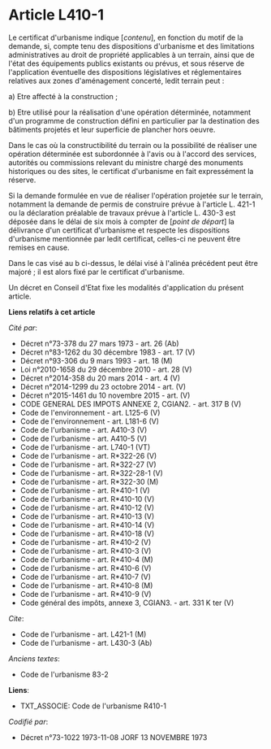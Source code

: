 # Article L410-1

Le certificat d'urbanisme indique [*contenu*], en fonction du motif de la demande, si, compte tenu des dispositions
d'urbanisme et des limitations administratives au droit de propriété applicables à un terrain, ainsi que de l'état des
équipements publics existants ou prévus, et sous réserve de l'application éventuelle des dispositions législatives et
réglementaires relatives aux zones d'aménagement concerté, ledit terrain peut :

a) Etre affecté à la construction ;

b) Etre utilisé pour la réalisation d'une opération déterminée, notamment d'un programme de construction défini en
particulier par la destination des bâtiments projetés et leur superficie de plancher hors oeuvre.

Dans le cas où la constructibilité du terrain ou la possibilité de réaliser une opération déterminée est subordonnée à l'avis
ou à l'accord des services, autorités ou commissions relevant du ministre chargé des monuments historiques ou des sites, le
certificat d'urbanisme en fait expressément la réserve.

Si la demande formulée en vue de réaliser l'opération projetée sur le terrain, notamment la demande de permis de construire
prévue à l'article L. 421-1 ou la déclaration préalable de travaux prévue à l'article L. 430-3 est déposée dans le délai de
six mois à compter de [*point de départ*] la délivrance d'un certificat d'urbanisme et respecte les dispositions d'urbanisme
mentionnée par ledit certificat, celles-ci ne peuvent être remises en cause.

Dans le cas visé au b ci-dessus, le délai visé à l'alinéa précédent peut être majoré ; il est alors fixé par le certificat
d'urbanisme.

Un décret en Conseil d'Etat fixe les modalités d'application du présent article.

**Liens relatifs à cet article**

_Cité par_:

  - Décret n°73-378 du 27 mars 1973 - art. 26 (Ab)
  - Décret n°83-1262 du 30 décembre 1983 - art. 17 (V)
  - Décret n°93-306 du 9 mars 1993 - art. 18 (M)
  - Loi n°2010-1658 du 29 décembre 2010 - art. 28 (V)
  - Décret n°2014-358 du 20 mars 2014 - art. 4 (V)
  - Décret n°2014-1299 du 23 octobre 2014 - art. (V)
  - Décret n°2015-1461 du 10 novembre 2015 - art. (V)
  - CODE GENERAL DES IMPOTS ANNEXE 2, CGIAN2. - art. 317 B (V)
  - Code de l'environnement - art. L125-6 (V)
  - Code de l'environnement - art. L181-6 (V)
  - Code de l'urbanisme - art. A410-3 (V)
  - Code de l'urbanisme - art. A410-5 (V)
  - Code de l'urbanisme - art. L740-1 (VT)
  - Code de l'urbanisme - art. R*322-26 (V)
  - Code de l'urbanisme - art. R*322-27 (V)
  - Code de l'urbanisme - art. R*322-28-1 (V)
  - Code de l'urbanisme - art. R*322-30 (M)
  - Code de l'urbanisme - art. R*410-1 (V)
  - Code de l'urbanisme - art. R*410-10 (V)
  - Code de l'urbanisme - art. R*410-12 (V)
  - Code de l'urbanisme - art. R*410-13 (V)
  - Code de l'urbanisme - art. R*410-14 (V)
  - Code de l'urbanisme - art. R*410-18 (V)
  - Code de l'urbanisme - art. R*410-2 (V)
  - Code de l'urbanisme - art. R*410-3 (V)
  - Code de l'urbanisme - art. R*410-4 (M)
  - Code de l'urbanisme - art. R*410-6 (V)
  - Code de l'urbanisme - art. R*410-7 (V)
  - Code de l'urbanisme - art. R*410-8 (M)
  - Code de l'urbanisme - art. R*410-9 (V)
  - Code général des impôts, annexe 3, CGIAN3. - art. 331 K ter (V)

_Cite_:

  - Code de l'urbanisme - art. L421-1 (M)
  - Code de l'urbanisme - art. L430-3 (Ab)

_Anciens textes_:

  - Code de l'urbanisme 83-2

**Liens**:

  - TXT_ASSOCIE: Code de l'urbanisme R410-1

_Codifié par_:

  - Décret n°73-1022 1973-11-08 JORF 13 NOVEMBRE 1973
